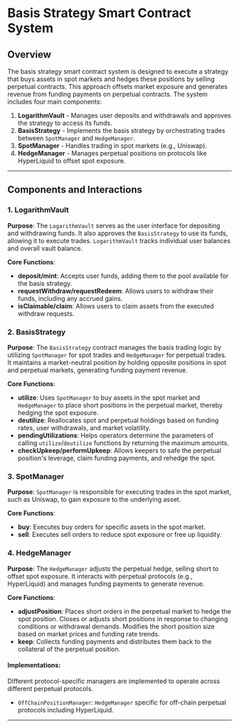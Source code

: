 # Basis Strategy Smart Contract System

## Overview

The basis strategy smart contract system is designed to execute a strategy that buys assets in spot markets and hedges these positions by selling perpetual contracts. This approach offsets market exposure and generates revenue from funding payments on perpetual contracts. The system includes four main components:

1. **LogarithmVault** - Manages user deposits and withdrawals and approves the strategy to access its funds.
2. **BasisStrategy** - Implements the basis strategy by orchestrating trades between `SpotManager` and `HedgeManager`.
3. **SpotManager** - Handles trading in spot markets (e.g., Uniswap).
4. **HedgeManager** - Manages perpetual positions on protocols like HyperLiquid to offset spot exposure.

---

## Components and Interactions

### 1. LogarithmVault

**Purpose**: The `LogarithmVault` serves as the user interface for depositing and withdrawing funds. It also approves the `BasisStrategy` to use its funds, allowing it to execute trades. `LogarithmVault` tracks individual user balances and overall vault balance.

**Core Functions**:

- **deposit/mint**: Accepts user funds, adding them to the pool available for the basis strategy.
- **requestWithdraw/requestRedeem**: Allows users to withdraw their funds, including any accrued gains.
- **isClaimable/claim**: Allows users to claim assets from the executed withdraw requests.

### 2. BasisStrategy

**Purpose**: The `BasisStrategy` contract manages the basis trading logic by utilizing `SpotManager` for spot trades and `HedgeManager` for perpetual trades. It maintains a market-neutral position by holding opposite positions in spot and perpetual markets, generating funding payment revenue.

**Core Functions**:

- **utilize**: Uses `SpotManager` to buy assets in the spot market and `HedgeManager` to place short positions in the perpetual market, thereby hedging the spot exposure.
- **deutilize**: Reallocates spot and perpetual holdings based on funding rates, user withdrawals, and market volatility.
- **pendingUtilizations**: Helps operators determine the parameters of calling `utilize`/`deutilize` functions by returning the maximum amounts.
- **checkUpkeep/performUpkeep**: Allows keepers to safe the perpetual position's leverage, claim funding payments, and rehedge the spot.

### 3. SpotManager

**Purpose**: `SpotManager` is responsible for executing trades in the spot market, such as Uniswap, to gain exposure to the underlying asset.

**Core Functions**:

- **buy**: Executes buy orders for specific assets in the spot market.
- **sell**: Executes sell orders to reduce spot exposure or free up liquidity.

### 4. HedgeManager

**Purpose**: The `HedgeManager` adjusts the perpetual hedge, selling short to offset spot exposure. It interacts with perpetual protocols (e.g., HyperLiquid) and manages funding payments to generate revenue.

**Core Functions**:

- **adjustPosition**: Places short orders in the perpetual market to hedge the spot position. Closes or adjusts short positions in response to changing conditions or withdrawal demands. Modifies the short position size based on market prices and funding rate trends.
- **keep**: Collects funding payments and distributes them back to the collateral of the perpetual position.

#### **Implementations**:

Different protocol-specific managers are implemented to operate across different perpetual protocols.

- `OffChainPositionManager`: `HedgeManager` specific for off-chain perpetual protocols including HyperLiquid.

---
